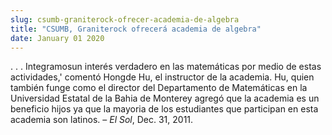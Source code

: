 ```yaml
---
slug: csumb-graniterock-ofrecer-academia-de-algebra
title: "CSUMB, Graniterock ofrecerá academia de algebra"
date: January 01 2020
---
```


 
<p>
  . . . Integramosun interés verdadero en las matemáticas por medio de estas
  actividades,' comentó Hongde Hu, el instructor de la academia. Hu, quien
  también funge como el director del Departamento de Matemáticas en la
  Universidad Estatal de la Bahia de Monterey agregó que la academia es un
  beneficio hijos ya que la mayoria de los estudiantes que participan en esta
  academia son latinos. – <em>El Sol</em>, Dec. 31, 2011.
</p>
 
